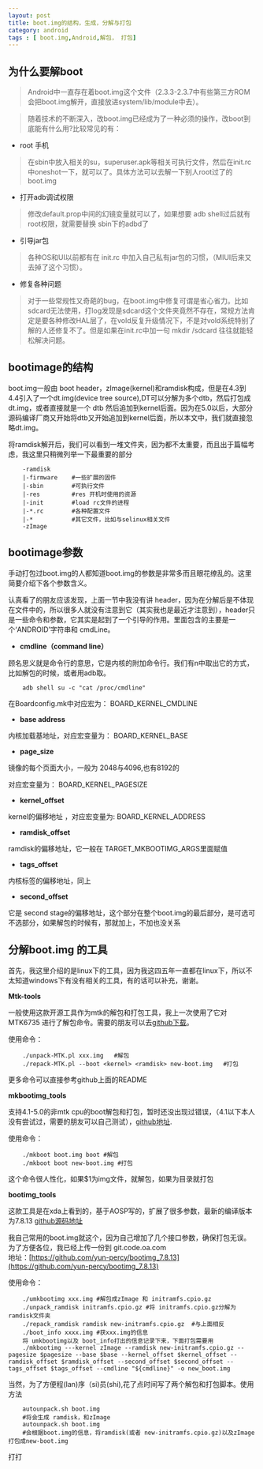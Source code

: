 ```yaml
---
layout: post
title: boot.img的结构，生成，分解与打包
category: android
tags : [ boot.img,Android,解包， 打包]
---
```


为什么要解boot
-----

> Android中一直存在着boot.img这个文件（2.3.3-2.3.7中有些第三方ROM会把boot.img解开，直接放进system/lib/module中去）。

> 随着技术的不断深入，改boot.img已经成为了一种必须的操作，改boot到底能有什么用?比较常见的有：

+ root 手机

> 在sbin中放入相关的su，superuser.apk等相关可执行文件，然后在init.rc中oneshot一下，就可以了。具体方法可以去解一下别人root过了的boot.img

+ 打开adb调试权限

> 修改default.prop中间的幻镜变量就可以了，如果想要 adb shell过后就有root权限，就需要替换 sbin下的adbd了

+ 引导jar包

> 各种OS和UI以前都有在 init.rc 中加入自己私有jar包的习惯，（MIUI后来又去掉了这个习惯）。

+ 修复各种问题

> 对于一些常规性又奇葩的bug，在boot.img中修复可谓是省心省力。比如sdcard无法使用，打log发现是sdcard这个文件夹竟然不存在，常规方法肯定是要各种修改HAL层了，在vold反复升级情况下，不是对vold系统特别了解的人还修复不了。但是如果在init.rc中加一句 mkdir /sdcard 往往就能轻松解决问题。

bootimage的结构
------

boot.img一般由 boot header，zImage(kernel)和ramdisk构成，但是在4.3到4.4引入了一个dt.img(device tree source),DT可以分解为多个dtb，然后打包成dt.img，或者直接就是一个 dtb 然后追加到kernel后面。因为在5.0以后，大部分源码编译厂商又开始将dtb又开始追加到kernel后面，所以本文中，我们就直接忽略dt.img。

将ramdisk解开后，我们可以看到一堆文件夹，因为都不太重要，而且出于篇幅考虑，我这里只稍微列举一下最重要的部分

		-ramdisk
		|-firmware    #一些扩展的固件
		|-sbin        #可执行文件
		|-res 		  #res 开机时使用的资源
		|-init        #load rc文件的进程
		|-*.rc   	  #各种配置文件
		|-*           #其它文件，比如与selinux相关文件
		-zImage

bootimage参数
-----

手动打包过boot.img的人都知道boot.img的参数是非常多而且眼花缭乱的。这里简要介绍下各个参数含义。

认真看了的朋友应该发现，上面一节中我没有讲 header，因为在分解后是不体现在文件中的，所以很多人就没有注意到它（其实我也是最近才注意到），header只是一些命令和参数，它其实是起到了一个引导的作用。里面包含的主要是一个‘ANDROID’字符串和 cmdLine。

+ __cmdline（command line）__

顾名思义就是命令行的意思，它是内核的附加命令行。我们有n中取出它的方式，比如解包的时候，或者用adb取。

		adb shell su -c "cat /proc/cmdline"

在Boardconfig.mk中对应宏为：  BOARD_KERNEL_CMDLINE

+ __base address__

内核加载基地址，对应宏变量为：  BOARD_KERNEL_BASE

+ __page_size__

镜像的每个页面大小，一般为 2048与4096,也有8192的

对应宏变量为： BOARD_KERNEL_PAGESIZE

+ __kernel_offset__

kernel的偏移地址 ，对应宏变量为: BOARD_KERNEL_ADDRESS

+ __ramdisk_offset__

ramdisk的偏移地址，它一般在 TARGET_MKBOOTIMG_ARGS里面赋值

+ __tags_offset__

内核标签的偏移地址，同上

+ __second_offset__

它是 second stage的偏移地址，这个部分在整个boot.img的最后部分，是可选可不选部分，如果解包的时候有，那就加上，不加也没关系

分解boot.img  的工具
----

首先，我这里介绍的是linux下的工具，因为我这四五年一直都在linux下，所以不太知道windows下有没有相关的工具，有的话可以补充，谢谢。

__Mtk-tools__

一般使用这款开源工具作为mtk的解包和打包工具，我上一次使用了它对MTK6735 进行了解包命令。需要的朋友可以去[github下载](https://github.com/bgcngm/mtk-tools)。

使用命令：

		./unpack-MTK.pl xxx.img   #解包
		./repack-MTK.pl --boot <kernel> <ramdisk> new-boot.img   #打包

更多命令可以直接参考github上面的README 

__mkbootimg_tools__

支持4.1-5.0的非mtk cpu的boot解包和打包，暂时还没出现过错误，（4.1以下本人没有尝试过，需要的朋友可以自己测试），[github地址](https://github.com/xiaolu/mkbootimg_tools).

使用命令：

		./mkboot boot.img boot #解包
		./mkboot boot new-boot.img #打包

这个命令很人性化，如果$1为img文件，就解包，如果为目录就打包 

__bootimg_tools__

这款工具是在xda上看到的，基于AOSP写的，扩展了很多参数，最新的编译版本为7.8.13 [github源码地址](https://github.com/pbatard/bootimg-tools)

我自己常用的boot.img就这个，因为自己增加了几个接口参数，确保打包无误。为了方便各位，我已经上传一份到 git.code.oa.com<br>
地址：[https://github.com/yun-percy/bootimg_7.8.13](https://github.com/yun-percy/bootimg_7.8.13)

使用命令：

		./umkbootimg xxx.img #解包成zImage 和 initramfs.cpio.gz
		./unpack_ramdisk initramfs.cpio.gz #将 initramfs.cpio.gz分解为ramdisk文件夹
		./repack_ramdisk ramdisk new-initramfs.cpio.gz  #与上面相反
		./boot_info xxxx.img #获xxx.img的信息
		将 umkbootimg以及 boot_info打出的信息记录下来，下面打包需要用
		./mkbootimg ---kernel zImage --ramdisk new-initramfs.cpio.gz --pagesize $pagesize --base $base --kernel_offset $kernel_offset --ramdisk_offset $ramdisk_offset --second_offset $second_offset --tags_offset $tags_offset --cmdline "${cmdline}" -o new_boot.img 


当然，为了方便程(lan)序（si)员(shi),花了点时间写了两个解包和打包脚本。使用方法

		autounpack.sh boot.img 
		#将会生成 ramdisk，和zImage
		autounpack.sh boot.img 
		#会根据boot.img的信息，将ramdisk(或者 new-initramfs.cpio.gz)以及zImage打包成new-boot.img















































打打
